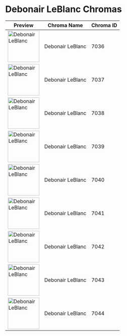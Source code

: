# Debonair LeBlanc Chromas

| Preview | Chroma Name | Chroma ID |
|---|---|---|
| <img src='https://raw.communitydragon.org/latest/plugins/rcp-be-lol-game-data/global/default/v1/champion-chroma-images/7/7036.png' alt='Debonair LeBlanc' width='100'> | Debonair LeBlanc | 7036 |
| <img src='https://raw.communitydragon.org/latest/plugins/rcp-be-lol-game-data/global/default/v1/champion-chroma-images/7/7037.png' alt='Debonair LeBlanc' width='100'> | Debonair LeBlanc | 7037 |
| <img src='https://raw.communitydragon.org/latest/plugins/rcp-be-lol-game-data/global/default/v1/champion-chroma-images/7/7038.png' alt='Debonair LeBlanc' width='100'> | Debonair LeBlanc | 7038 |
| <img src='https://raw.communitydragon.org/latest/plugins/rcp-be-lol-game-data/global/default/v1/champion-chroma-images/7/7039.png' alt='Debonair LeBlanc' width='100'> | Debonair LeBlanc | 7039 |
| <img src='https://raw.communitydragon.org/latest/plugins/rcp-be-lol-game-data/global/default/v1/champion-chroma-images/7/7040.png' alt='Debonair LeBlanc' width='100'> | Debonair LeBlanc | 7040 |
| <img src='https://raw.communitydragon.org/latest/plugins/rcp-be-lol-game-data/global/default/v1/champion-chroma-images/7/7041.png' alt='Debonair LeBlanc' width='100'> | Debonair LeBlanc | 7041 |
| <img src='https://raw.communitydragon.org/latest/plugins/rcp-be-lol-game-data/global/default/v1/champion-chroma-images/7/7042.png' alt='Debonair LeBlanc' width='100'> | Debonair LeBlanc | 7042 |
| <img src='https://raw.communitydragon.org/latest/plugins/rcp-be-lol-game-data/global/default/v1/champion-chroma-images/7/7043.png' alt='Debonair LeBlanc' width='100'> | Debonair LeBlanc | 7043 |
| <img src='https://raw.communitydragon.org/latest/plugins/rcp-be-lol-game-data/global/default/v1/champion-chroma-images/7/7044.png' alt='Debonair LeBlanc' width='100'> | Debonair LeBlanc | 7044 |
